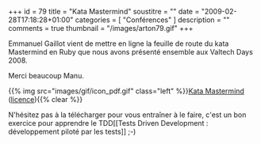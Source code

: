 +++
id = 79
title = "Kata Mastermind"
soustitre = ""
date = "2009-02-28T17:18:28+01:00"
categories = [ "Conférences" ]
description = ""
comments = true
thumbnail = "/images/arton79.gif"
+++

<div class="chapo"></div>
Emmanuel Gaillot vient de mettre en ligne la feuille de route du kata Mastermind en Ruby que nous avons présenté ensemble aux Valtech Days 2008.

Merci beaucoup Manu.

{{% img src="images/gif/icon_pdf.gif" class="left" %}}[Kata Mastermind](http://sites.google.com/site/emmanuelgaillot/katas/) ([licence](http://creativecommons.org/licenses/by-nc-sa/2.0/fr/)){{% clear %}}

N'hésitez pas à la télécharger pour vous entraîner à le faire, c'est un bon exercice pour apprendre le TDD[[Tests Driven Development : développement piloté par les tests]] ;-)